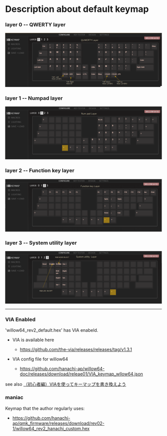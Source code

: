 # Description about default keymap

### layer 0 -- QWERTY layer

  <img src="img/default-keymap-0.png" alt="Default keymap layer 0" title="Default keymap layer 0: QWERTY">



### layer 1 -- Numpad layer

  <img src="img/default-keymap-1.png" alt="Default keymap layer 1" title="Default keymap layer 1: Numpad">



### layer 2 -- Function key layer

  <img src="img/default-keymap-2.png" alt="Default keymap layer 2" title="Default keymap layer 2: Function key">


### layer 3 -- System utility layer

  <img src="img/default-keymap-3.png" alt="Default keymap layer 3" title="Default keymap layer 3: system utilz">


* * *
 ### VIA Enabled 
 'willow64_rev2_default.hex' has VIA enabeld.

- VIA is available here 
   
   - https://github.com/the-via/releases/releases/tag/v1.3.1
  
- VIA config file for willow64
  - https://github.com/hanachi-ap/willow64-doc/releases/download/releae01/VIA_keymap_wllow64.json

see also [ （初心者編）VIAを使ってキーマップを書き換えよう](https://salicylic-acid3.hatenablog.com/entry/via-manual)


### maniac
Keymap that the author regularly uses:
  - https://github.com/hanachi-ap/qmk_firmware/releases/download/rev02-1/willow64_rev2_hanachi_custom.hex
